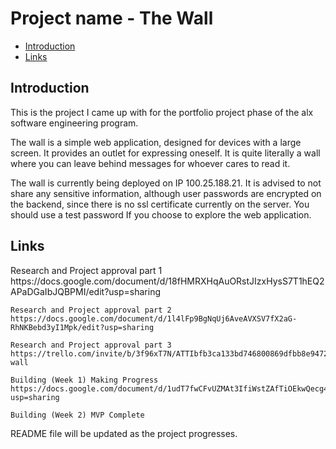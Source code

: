 <h1>Project name - The Wall</h1>

<nav>
<ul>
<li><a href="#intro">Introduction</a></li>
<li><a href="#links">Links</a></li>
</ul>
</nav>

<h2 id="intro">Introduction</h2>
This is the project I came up with for the portfolio project phase of
the alx software engineering program.

The wall is a simple web application, designed for devices with a large screen.
It provides an outlet for expressing oneself. It is quite literally a wall where you can leave behind messages for whoever cares to read it.

The wall is currently being deployed on IP 100.25.188.21. It is advised to not share any sensitive information, although user passwords are encrypted on the backend, since there is no ssl certificate currently on the server. You should use a test password If you choose to explore the web application.


<div id="links">
  <h2>Links</h2>
	Research and Project approval part 1
	https://docs.google.com/document/d/18fHMRXHqAuORstJIzxHysS7T1hEQ2APaDGaIbJQBPMI/edit?usp=sharing

	Research and Project approval part 2
	https://docs.google.com/document/d/1l4lFp9BgNqUj6AveAVXSV7fX2aG-RhNKBebd3yI1Mpk/edit?usp=sharing

	Research and Project approval part 3
	https://trello.com/invite/b/3f96xT7N/ATTIbfb3ca133bd746800869dfbb8e9472ca548D5417/the-wall

	Building (Week 1) Making Progress
	https://docs.google.com/document/d/1udT7fwCFvUZMAt3IfiWstZAfTiOEkwQecg4NKbQrGjQ/edit?usp=sharing

	Building (Week 2) MVP Complete
</div>

README file will be updated as the project progresses.
